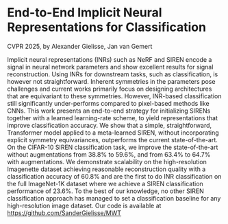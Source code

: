 # End-to-End Implicit Neural Representations for Classification
CVPR 2025, by Alexander Gielisse, Jan van Gemert

Implicit neural representations (INRs)  such as NeRF and SIREN encode a signal in neural network parameters and show excellent results for signal reconstruction. Using INRs for downstream tasks, such as classification, is however not straightforward. Inherent symmetries in the parameters pose challenges and current works primarily focus on designing architectures that are equivariant to these symmetries. However, INR-based classification still significantly under-performs compared to pixel-based methods like CNNs. This work presents an end-to-end strategy for initializing SIRENs together with a learned learning-rate scheme, to yield representations that improve classification accuracy. We show that a simple, straightforward, Transformer model applied to a meta-learned SIREN, without incorporating explicit symmetry equivariances, outperforms the current state-of-the-art. On the CIFAR-10 SIREN classification task, we improve the state-of-the-art without augmentations from 38.8% to 59.6%, and from 63.4% to 64.7% with augmentations. We demonstrate scalability on the high-resolution Imagenette dataset achieving reasonable reconstruction quality with a classification accuracy of 60.8% and are the first to do INR classification on the full ImageNet-1K dataset where we achieve a SIREN classification performance of 23.6%. To the best of our knowledge, no other SIREN classification approach has managed to set a classification baseline for any high-resolution image dataset. Our code is available at https://github.com/SanderGielisse/MWT
